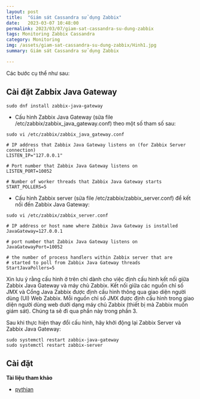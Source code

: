 ```yaml
---
layout: post
title:  "Giám sát Cassandra sử dụng Zabbix"
date:   2023-03-07 10:48:00
permalink: 2023/03/07/giam-sat-cassandra-su-dung-zabbix
tags: Monitoring Zabbix Cassandra
category: Monitoring
img: /assets/giam-sat-cassandra-su-dung-zabbix/Hinh1.jpg
summary: Giám sát Cassandra sử dụng Zabbix

---
```


Các bước cụ thể như sau:

## Cài đặt Zabbix Java Gateway ##

```
sudo dnf install zabbix-java-gateway
```

- Cấu hình Zabbix Java Gateway (sửa file /etc/zabbix/zabbix_java_gateway.conf) theo một số tham số sau:

```
sudo vi /etc/zabbix/zabbix_java_gateway.conf

# IP address that Zabbix Java Gateway listens on (for Zabbix Server connection)
LISTEN_IP="127.0.0.1"

# Port number that Zabbix Java Gateway listens on
LISTEN_PORT=10052

# Number of worker threads that Zabbix Java Gateway starts
START_POLLERS=5
```

- Cấu hình Zabbix server (sửa file /etc/zabbix/zabbix_server.conf) để kết nối đến Zabbix Java Gateway:

```
sudo vi /etc/zabbix/zabbix_server.conf

# IP address or host name where Zabbix Java Gateway is installed
JavaGateway=127.0.0.1

# port number that Zabbix Java Gateway listens on
JavaGatewayPort=10052

# the number of process handlers within Zabbix server that are
# started to poll from Zabbix Java Gateway threads
StartJavaPollers=5

```

Xin lưu ý rằng cấu hình ở trên chỉ dành cho việc định cấu hình kết nối giữa Zabbix Java Gateway và máy chủ Zabbix. Kết nối giữa các nguồn chỉ số JMX và Cổng Java Zabbix được định cấu hình thông qua giao diện người dùng (UI) Web Zabbix. Mỗi nguồn chỉ số JMX được định cấu hình trong giao diện người dùng web dưới dạng máy chủ Zabbix (thiết bị mà Zabbix muốn giám sát). Chúng ta sẽ đi qua phần này trong phần 3.

Sau khi thực hiện thay đổi cấu hình, hãy khởi động lại Zabbix Server và Zabbix Java Gateway:

```
sudo systemctl restart zabbix-java-gateway
sudo systemctl restart zabbix-server
```

## Cài đặt ##



**Tài liệu tham khảo**
- [pythian](https://blog.pythian.com/monitor-cassandra-using-zabbix/)
